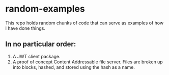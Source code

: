 # random-examples

This repo holds random chunks of code that can serve as examples of how I have done things.

## In no particular order:
1.  A JWT client package.
2.  A proof of concept Content Addressable file server.  Files are broken up into blocks, hashed, and stored using the hash as a name.
